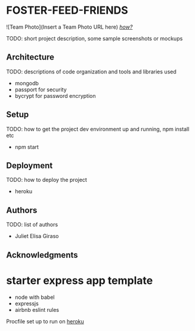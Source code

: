 # FOSTER-FEED-FRIENDS

![Team Photo](Insert a Team Photo URL here)
[*how?*](https://help.github.com/articles/about-readmes/#relative-links-and-image-paths-in-readme-files)

TODO: short project description, some sample screenshots or mockups

## Architecture

TODO:  descriptions of code organization and tools and libraries used
- mongodb
- passport for security
- bycrypt for password encryption

## Setup

TODO: how to get the project dev environment up and running, npm install etc
- npm start

## Deployment

TODO: how to deploy the project
- heroku

## Authors

TODO: list of authors
- Juliet Elisa Giraso

## Acknowledgments
# starter express app template

* node with babel
* expressjs
* airbnb eslint rules

Procfile set up to run on [heroku](https://devcenter.heroku.com/articles/getting-started-with-nodejs#deploy-the-app)
